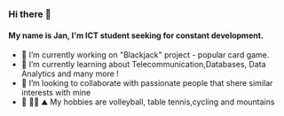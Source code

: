 ### Hi there 👋

#### My name is Jan, I'm ICT student seeking for constant development.

- 🔭 I’m currently working on "Blackjack" project - popular card game.  
- 🌱 I’m currently learning about Telecommunication,Databases, Data Analytics and many more ! 
- 👯 I’m looking to collaborate with passionate people that shere similar interests with mine
- :volleyball: :biking_man: :mountain: My hobbies are volleyball, table tennis,cycling and mountains

